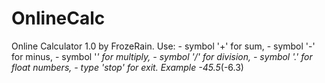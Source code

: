 # OnlineCalc
 Online Calculator 1.0 
 by FrozeRain. Use: 
      - symbol '+' for sum, 
      - symbol '-' for minus, 
      - symbol '*' for multiply, 
      - symbol '/' for division, 
      - symbol '.' for float numbers, 
      - type 'stop' for exit.
   Example -45.5*(-6.3)
